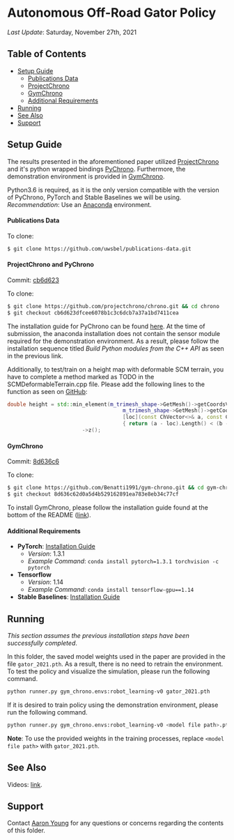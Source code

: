 # Autonomous Off-Road Gator Policy

_Last Update_: Saturday, November 27th, 2021

## Table of Contents
- [Setup Guide](#setup-guide)
  - [Publications Data](#publications-data)
  - [ProjectChrono](#projectchrono-and-pychrono)
  - [GymChrono](#gymchrono)
  - [Additional Requirements](#additional-requirements)
- [Running](#running)
- [See Also](#see-also)
- [Support](#support)

## Setup Guide
The results presented in the aforementioned paper utilized [ProjectChrono](http://www.projectchrono.org/) and it's python wrapped bindings [PyChrono](http://www.projectchrono.org/pychrono/). Furthermore, the demonstration environment is provided in [GymChrono](https://github.com/projectchrono/gym-chrono).

Python3.6 is required, as it is the only version compatible with the version of PyChrono, PyTorch and Stable Baselines we will be using. _Recommendation_: Use an [Anaconda](https://anaconda.org/) environment.

#### Publications Data

To clone:
```bash
$ git clone https://github.com/uwsbel/publications-data.git
```

#### ProjectChrono and PyChrono
Commit: [cb6d623](https://github.com/projectchrono/chrono/tree/cb6d623dfcee6078b1c3c6dcb7a37a1bd7411cea)

To clone:
```bash
$ git clone https://github.com/projectchrono/chrono.git && cd chrono
$ git checkout cb6d623dfcee6078b1c3c6dcb7a37a1bd7411cea
```

The installation guide for PyChrono can be found [here](http://api.projectchrono.org/development/pychrono_installation.html). At the time of submission, the anaconda installation does not contain the sensor module required for the demonstration environment. As a result, please follow the installation sequence titled _Build Python modules from the C++ API_ as seen in the previous link.

Additionally, to test/train on a height map with deformable SCM terrain, you have to complete a method marked as TODO in the SCMDeformableTerrain.cpp file. Please add the following lines to the function as seen on [GitHub](https://github.com/projectchrono/chrono/blob/cb6d623dfcee6078b1c3c6dcb7a37a1bd7411cea/src/chrono_vehicle/terrain/SCMDeformableTerrain.cpp#L535):
```cpp
double height = std::min_element(m_trimesh_shape->GetMesh()->getCoordsVertices().begin(),  //
                                     m_trimesh_shape->GetMesh()->getCoordsVertices().end(),    //
                                     [loc](const ChVector<>& a, const ChVector<>& b)           //
                                     { return (a - loc).Length() < (b - loc).Length(); })      //
                        ->z();
```

#### GymChrono
Commit: [8d636c6](https://github.com/Benatti1991/gym-chrono/tree/8d636c62d0a5d4b529162891ea783e8eb34c77cf)

To clone:
```bash
$ git clone https://github.com/Benatti1991/gym-chrono.git && cd gym-chrono
$ git checkout 8d636c62d0a5d4b529162891ea783e8eb34c77cf
```

To install GymChrono, please follow the installation guide found at the bottom of the README ([link](https://github.com/Benatti1991/gym-chrono/tree/8d636c62d0a5d4b529162891ea783e8eb34c77cf#installation)).

#### Additional Requirements

- __PyTorch__: [Installation Guide](https://pytorch.org/)
  - _Version_: 1.3.1
  - _Example Command_: `conda install pytorch=1.3.1 torchvision -c pytorch`
- __Tensorflow__
  - _Version_: 1.14
  - _Example Command_: `conda install tensorflow-gpu==1.14`
- __Stable Baselines__: [Installation Guide](https://github.com/hill-a/stable-baselines#installation)

## Running

_This section assumes the previous installation steps have been successfully completed_.

In this folder, the saved model weights used in the paper are provided in the file `gator_2021.pth`. As a result, there is no need to retrain the environment. To test the policy and visualize the simulation, please run the following command.
```bash
python runner.py gym_chrono.envs:robot_learning-v0 gator_2021.pth
```

If it is desired to train policy using the demonstration environment, please run the following command.
```bash
python runner.py gym_chrono.envs:robot_learning-v0 <model file path>.pth --train
```
__Note__: To use the provided weights in the training processes, replace `<model file path>` with `gator_2021.pth`.

## See Also

Videos: [link](https://uwmadison.box.com/s/0vin8yddy5q2zhj9wpwgmqvw4g07ll9j).

## Support

Contact [Aaron Young](aryoung5@wisc.edu) for any questions or concerns regarding the contents of this folder.
